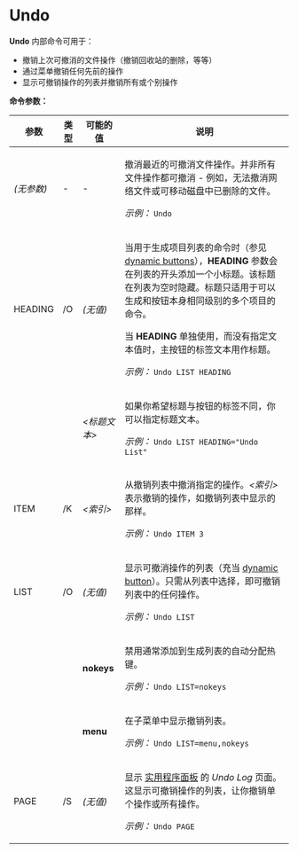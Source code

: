 # Undo

**Undo** 内部命令可用于：

- 撤销上次可撤消的文件操作（撤销回收站的删除，等等）
- 通过菜单撤销任何先前的操作
- 显示可撤销操作的列表并撤销所有或个别操作

**命令参数：**

<table>
<thead><tr><th>
参数</th><th>
类型</th><th>
可能的值</th><th>
说明
</th></tr></thead><tbody><tr><td>

*(无参数)*</td><td>
-</td><td>
-</td><td>

撤消最近的可撤消文件操作。并非所有文件操作都可撤消 - 例如，无法撤消网络文件或可移动磁盘中已删除的文件。

*示例：* `Undo`
</td></tr><tr><td>
HEADING</td><td>
/O</td><td>

*(无值)*</td><td>

当用于生成项目列表的命令时（参见 [dynamic buttons](/Manual/customize/creating_your_own_buttons/editing_the_toolbar/dynamic_buttons/README.zh.md)），**HEADING** 参数会在列表的开头添加一个小标题。该标题在列表为空时隐藏。标题只适用于可以生成和按钮本身相同级别的多个项目的命令。

当 **HEADING** 单独使用，而没有指定文本值时，主按钮的标签文本用作标题。

*示例：* `Undo LIST HEADING`
</td></tr><tr><td>
</td><td>
</td><td>

*\<标题文本\>*</td><td>

如果你希望标题与按钮的标签不同，你可以指定标题文本。

*示例：* `Undo LIST HEADING="Undo List"`
</td></tr><tr><td>
ITEM</td><td>
/K</td><td>

*\<索引\>*</td><td>

从撤销列表中撤消指定的操作。*\<索引\>* 表示撤销的操作，如撤销列表中显示的那样。

*示例：* `Undo ITEM 3`
</td></tr><tr><td>
LIST</td><td>
/O</td><td>

*(无值)*</td><td>

显示可撤消操作的列表（充当 [dynamic button](/Manual/customize/creating_your_own_buttons/editing_the_toolbar/dynamic_buttons/README.zh.md)）。只需从列表中选择，即可撤销列表中的任何操作。

*示例：* `Undo LIST`
</td></tr><tr><td>
</td><td>
</td><td>

**nokeys**</td><td>

禁用通常添加到生成列表的自动分配热键。

*示例：* `Undo LIST=nokeys`
</td></tr><tr><td>
</td><td>
</td><td>

**menu**</td><td>

在子菜单中显示撤销列表。

*示例：* `Undo LIST=menu,nokeys`
</td></tr><tr><td>
PAGE</td><td>
/S</td><td>

*(无值)*</td><td>

显示 [实用程序面板](/Manual/basic_concepts/the_lister/utility_panel.zh.md) 的 *Undo Log* 页面。这显示可撤销操作的列表，让你撤销单个操作或所有操作。

*示例：* `Undo PAGE`
</td></tr></tbody>
</table>